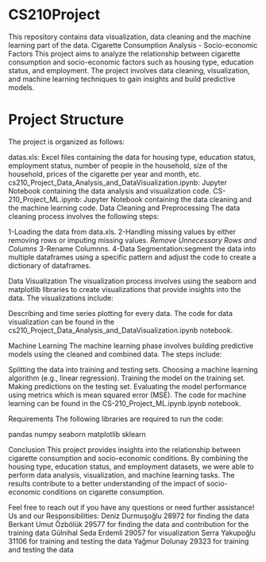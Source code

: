 # CS210Project
This repository contains data visualization, data cleaning and the machine learning part of the data.
Cigarette Consumption Analysis - Socio-economic Factors
This project aims to analyze the relationship between cigarette consumption and socio-economic factors such as housing type, education status, and employment. The project involves data cleaning, visualization, and machine learning techniques to gain insights and build predictive models.

# Project Structure
The project is organized as follows:

datas.xls: Excel files containing the data for housing type, education status, employment status, number of people in the household, size of the household, prices of the cigarette per year and month, etc.
cs210_Project_Data_Analysis_and_DataVisualization.ipynb: Jupyter Notebook containing the data analysis and visualization code.
CS-210_Project_ML.ipynb: Jupyter Notebook containing the data cleaning and the machine learning code.
Data Cleaning and Preprocessing
The data cleaning process involves the following steps:

1-Loading the data from data.xls.
2-Handling missing values by either removing rows or imputing missing values.
  *Remove Unnecessary Rows and Columns*
3-Rename Columnns.
4-Data Segmentation:segment the data into multiple dataframes using a specific pattern and adjust the code to create a dictionary of dataframes.

Data Visualization
The visualization process involves using the seaborn and matplotlib libraries to create visualizations that provide insights into the data. The visualizations include:

Describing and time series plotting for every data.
The code for data visualization can be found in the cs210_Project_Data_Analysis_and_DataVisualization.ipynb notebook.

Machine Learning
The machine learning phase involves building predictive models using the cleaned and combined data. The steps include:

Splitting the data into training and testing sets.
Choosing a machine learning algorithm (e.g., linear regression).
Training the model on the training set.
Making predictions on the testing set.
Evaluating the model performance using metrics which is mean squared error (MSE).
The code for machine learning can be found in the CS-210_Project_ML.ipynb.ipynb notebook.

Requirements
The following libraries are required to run the code:

pandas
numpy
seaborn
matplotlib
sklearn

Conclusion
This project provides insights into the relationship between cigarette consumption and socio-economic conditions. By combining the housing type, education status, and employment datasets, we were able to perform data analysis, visualization, and machine learning tasks. The results contribute to a better understanding of the impact of socio-economic conditions on cigarette consumption.

Feel free to reach out if you have any questions or need further assistance!
Us and our Responsibilities:
Deniz Durmuşoğlu			 28972    for finding the data 
Berkant Umut Özbölük	29577   for finding the data and contribution for the training data
Gülnihal Seda Erdemli 29057  for visualization
Serra Yakupoğlu       31106  for training and testing the data
Yağmur Dolunay        29323  for training and testing the data
